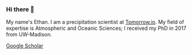 ### Hi there 👋

My name's Ethan. I am a precipitation scientist at [Tomorrow.io](tomorrow.io). My field of expertise is Atmospheric and Oceanic Sciences; I received my PhD in 2017 from UW-Madison. 

[Google Scholar](https://scholar.google.com/citations?user=goFKXpkAAAAJ)

<!--
**ethan-nelson-tomorrow/ethan-nelson-tomorrow** is a ✨ _special_ ✨ repository because its `README.md` (this file) appears on your GitHub profile.

Here are some ideas to get you started:

- 🔭 I’m currently working on ...
- 🌱 I’m currently learning ...
- 👯 I’m looking to collaborate on ...
- 🤔 I’m looking for help with ...
- 💬 Ask me about ...
- 📫 How to reach me: ...
- 😄 Pronouns: ...
- ⚡ Fun fact: ...
-->

